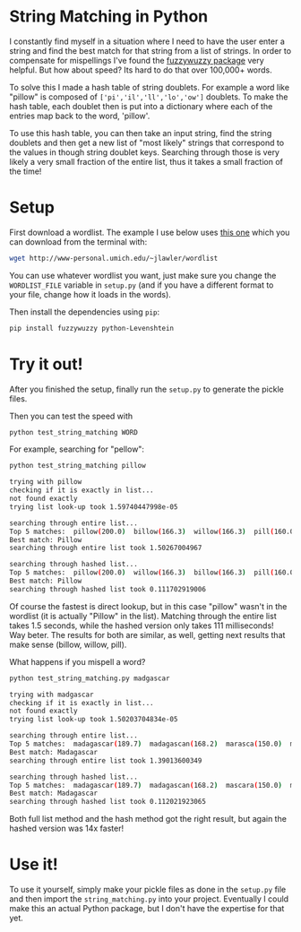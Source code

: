 # String Matching in Python #

I constantly find myself in a situation where I need to have the user enter a string and find the best match for that string from a list of strings. In order to compensate for mispellings I've found the [fuzzywuzzy package](https://github.com/seatgeek/fuzzywuzzy) very helpful. But how about speed? Its hard to do that over 100,000+ words.

To solve this I made a hash table of string doublets. For example a word like "pillow" is composed of ```['pi','il','ll','lo','ow']``` doublets. To make the hash table, each doublet then is put into a dictionary where each of the entries map back to the word, 'pillow'. 

To use this hash table, you can then take an input string, find the string doublets and then get a new list of "most likely" strings that correspond to the values in though string doublet keys. Searching through those is very likely a very small fraction of the entire list, thus it takes a small fraction of the time!

# Setup

First download a wordlist. The example I use below uses [this one](http://www-personal.umich.edu/~jlawler/wordlist.html) which you can download from the terminal with:

```bash
wget http://www-personal.umich.edu/~jlawler/wordlist
```

You can use whatever wordlist you want, just make sure you change the ```WORDLIST_FILE``` variable in ```setup.py``` (and if you have a different format to your file, change how it loads in the words).

Then install the dependencies using ```pip```:

```bash
pip install fuzzywuzzy python-Levenshtein
```

# Try it out!

After you finished the setup, finally run the ```setup.py``` to generate the pickle files.

Then you can test the speed with

```bash
python test_string_matching WORD
```

For example, searching for "pellow":

```bash
python test_string_matching pillow

trying with pillow
checking if it is exactly in list...
not found exactly
trying list look-up took 1.59740447998e-05

searching through entire list...
Top 5 matches:  pillow(200.0)  billow(166.3)  willow(166.3)  pill(160.0)  plow(160.0)
Best match: Pillow
searching through entire list took 1.50267004967

searching through hashed list...
Top 5 matches:  pillow(200.0)  willow(166.3)  billow(166.3)  pill(160.0)  plow(160.0)
Best match: Pillow
searching through hashed list took 0.111702919006
```

Of course the fastest is direct lookup, but in this case "pillow" wasn't in the wordlist (it is actually "Pillow" in the list). Matching through the entire list takes 1.5 seconds, while the hashed version only takes 111 milliseconds! Way beter. The results for both are similar, as well, getting next results that make sense (billow, willow, pill).

What happens if you mispell a word?

```bash
python test_string_matching.py madgascar

trying with madgascar
checking if it is exactly in list...
not found exactly
trying list look-up took 1.50203704834e-05

searching through entire list...
Top 5 matches:  madagascar(189.7)  madagascan(168.2)  marasca(150.0)  mascara(150.0)  alnaschar(133.7)
Best match: Madagascar
searching through entire list took 1.39013600349

searching through hashed list...
Top 5 matches:  madagascar(189.7)  madagascan(168.2)  mascara(150.0)  marasca(150.0)  lascar(133.7)
Best match: Madagascar
searching through hashed list took 0.112021923065
```

Both full list method and the hash method got the right result, but again the hashed version was 14x faster!

# Use it!

To use it yourself, simply make your pickle files as done in the ```setup.py``` file and then import the ```string_matching.py``` into your project. Eventually I could make this an actual Python package, but I don't have the expertise for that yet.